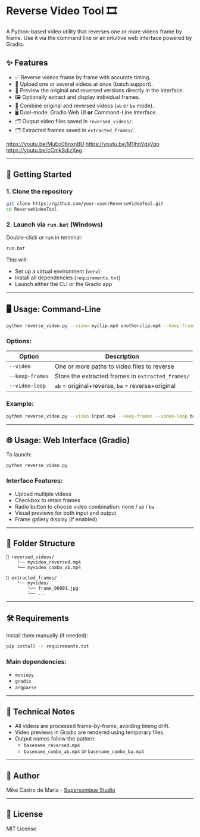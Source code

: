 # Reverse Video Tool 🎞️

A Python-based video utility that reverses one or more videos frame by frame. Use it via the command line or an intuitive web interface powered by Gradio.

## ✨ Features

- ✅ Reverse videos frame by frame with accurate timing.
- 📂 Upload one or several videos at once (batch support).
- 🎥 Preview the original and reversed versions directly in the interface.
- 🖼️ Optionally extract and display individual frames.
- 🔁 Combine original and reversed videos (`ab` or `ba` mode).
- 🖥️ Dual-mode: Gradio Web UI **or** Command-Line Interface.
- 🗂️ Output video files saved in `reversed_videos/`.
- 🗂️ Extracted frames saved in `extracted_frames/`.


https://youtu.be/MuEo06nxnBU
https://youtu.be/M1lhnVqsVqo
https://youtu.be/cCmkSdizXeg

---

## 🚀 Getting Started

### 1. Clone the repository

```bash
git clone https://github.com/your-user/ReverseVideoTool.git
cd ReverseVideoTool
```

### 2. Launch via `run.bat` (Windows)

Double-click or run in terminal:

```bat
run.bat
```

This will:
- Set up a virtual environment (`venv`)
- Install all dependencies (`requirements.txt`)
- Launch either the CLI or the Gradio app

---

## 🖥️ Usage: Command-Line

```bash
python reverse_video.py --video myclip.mp4 anotherclip.mp4 --keep-frames --video-loop ab
```

### Options:

| Option              | Description                                              |
|---------------------|----------------------------------------------------------|
| `--video`           | One or more paths to video files to reverse              |
| `--keep-frames`     | Store the extracted frames in `extracted_frames/`        |
| `--video-loop`      | `ab` = original+reverse, `ba` = reverse+original         |

### Example:

```bash
python reverse_video.py --video input.mp4 --keep-frames --video-loop ba
```

---

## 🌐 Usage: Web Interface (Gradio)

To launch:

```bash
python reverse_video.py
```

### Interface Features:
- Upload multiple videos
- Checkbox to retain frames
- Radio button to choose video combination: none / `ab` / `ba`
- Visual previews for both input and output
- Frame gallery display (if enabled)

---

## 📁 Folder Structure

```text
📂 reversed_videos/
    └── myvideo_reversed.mp4
    └── myvideo_combo_ab.mp4

📂 extracted_frames/
    └── myvideo/
        └── frame_00001.jpg
        └── ...
```

---

## 🛠 Requirements

Install them manually (if needed):

```bash
pip install -r requirements.txt
```

### Main dependencies:

- `moviepy`
- `gradio`
- `argparse`

---

## 🤖 Technical Notes

- All videos are processed frame-by-frame, avoiding timing drift.
- Video previews in Gradio are rendered using temporary files.
- Output names follow the pattern:
  - `basename_reversed.mp4`
  - `basename_combo_ab.mp4` or `basename_combo_ba.mp4`

---

## 🧠 Author

Mike Castro de Maria - [Supersonique Studio](https://supersonique.studio)

---

## 📜 License

MIT License
